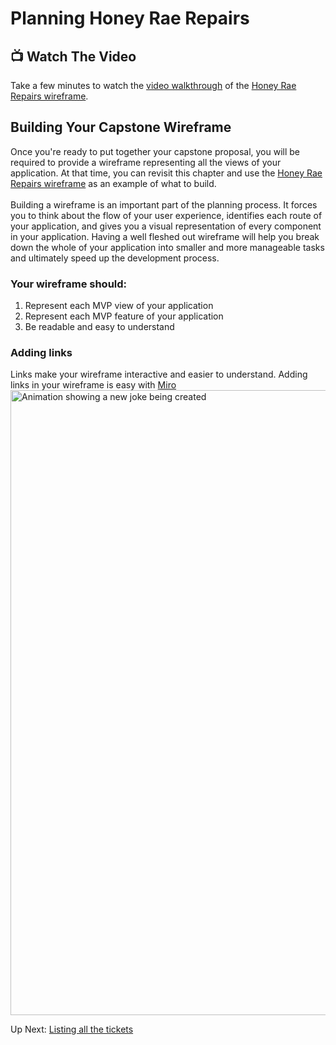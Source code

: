 # Planning Honey Rae Repairs

## 📺 Watch The Video
Take a few minutes to watch the [video walkthrough](https://youtu.be/0eCYAQJNAUk) of the [Honey Rae Repairs wireframe](https://miro.com/app/board/uXjVMucRFUc=/?share_link_id=556612065166).

## Building Your Capstone Wireframe
Once you're ready to put together your capstone proposal, you will be required to provide a wireframe representing all the views of your application. At that time, you can revisit this chapter and use the [Honey Rae Repairs wireframe](https://miro.com/app/board/uXjVMucRFUc=/?share_link_id=556612065166) as an example of what to build. 
<br>
<br>
Building a wireframe is an important part of the planning process. It forces you to think about the flow of your user experience, identifies each route of your application, and gives you a visual representation of every component in your application. Having a well fleshed out wireframe will help you break down the whole of your application into smaller and more manageable tasks and ultimately speed up the development process.

### Your wireframe should:
1. Represent each MVP view of your application
2. Represent each MVP feature of your application
3. Be readable and easy to understand

### Adding links
Links make your wireframe interactive and easier to understand. Adding links in your wireframe is easy with [Miro](https://miro.com/)
<img src="./images/wireframe-links.gif" width="1000px" alt="Animation showing a new joke being created" />

Up Next: [Listing all the tickets](./REPAIR_ALL_TICKETS.md)